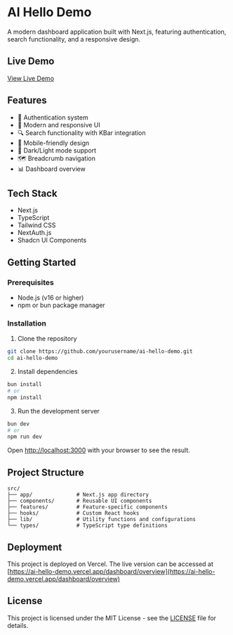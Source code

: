 # AI Hello Demo

A modern dashboard application built with Next.js, featuring authentication, search functionality, and a responsive design.

## Live Demo

[View Live Demo](https://ai-hello-demo.vercel.app/dashboard/overview)

## Features

- 🔐 Authentication system
- 🎨 Modern and responsive UI
- 🔍 Search functionality with KBar integration
- 📱 Mobile-friendly design
- 🌙 Dark/Light mode support
- 🗺️ Breadcrumb navigation
- 📊 Dashboard overview

## Tech Stack

- Next.js
- TypeScript
- Tailwind CSS
- NextAuth.js
- Shadcn UI Components

## Getting Started

### Prerequisites

- Node.js (v16 or higher)
- npm or bun package manager

### Installation

1. Clone the repository
```bash
git clone https://github.com/yourusername/ai-hello-demo.git
cd ai-hello-demo
```

2. Install dependencies
```bash
bun install
# or
npm install
```

3. Run the development server
```bash
bun dev
# or
npm run dev
```

Open [http://localhost:3000](http://localhost:3000) with your browser to see the result.

## Project Structure

```
src/
├── app/              # Next.js app directory
├── components/       # Reusable UI components
├── features/         # Feature-specific components
├── hooks/            # Custom React hooks
├── lib/              # Utility functions and configurations
└── types/            # TypeScript type definitions
```

## Deployment

This project is deployed on Vercel. The live version can be accessed at [https://ai-hello-demo.vercel.app/dashboard/overview](https://ai-hello-demo.vercel.app/dashboard/overview)

## License

This project is licensed under the MIT License - see the [LICENSE](LICENSE) file for details.